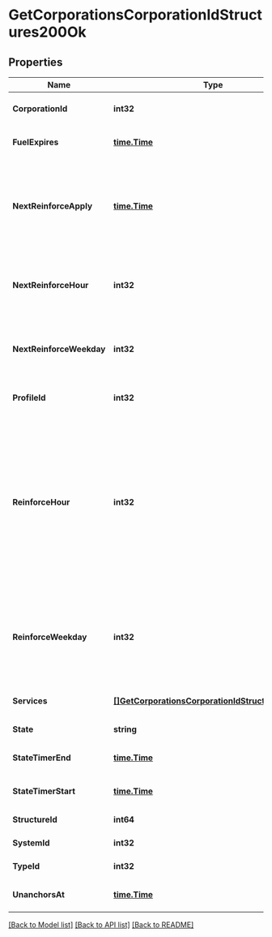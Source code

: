 # GetCorporationsCorporationIdStructures200Ok

## Properties
Name | Type | Description | Notes
------------ | ------------- | ------------- | -------------
**CorporationId** | **int32** | ID of the corporation that owns the structure | [default to null]
**FuelExpires** | [**time.Time**](time.Time.md) | Date on which the structure will run out of fuel | [optional] [default to null]
**NextReinforceApply** | [**time.Time**](time.Time.md) | The date and time when the structure&#39;s newly requested reinforcement times (e.g. next_reinforce_hour and next_reinforce_day) will take effect | [optional] [default to null]
**NextReinforceHour** | **int32** | The requested change to reinforce_hour that will take effect at the time shown by next_reinforce_apply | [optional] [default to null]
**NextReinforceWeekday** | **int32** | The requested change to reinforce_weekday that will take effect at the time shown by next_reinforce_apply | [optional] [default to null]
**ProfileId** | **int32** | The id of the ACL profile for this citadel | [default to null]
**ReinforceHour** | **int32** | The hour of day that determines the four hour window when the structure will randomly exit its reinforcement periods and become vulnerable to attack against its armor and/or hull. The structure will become vulnerable at a random time that is +/- 2 hours centered on the value of this property | [default to null]
**ReinforceWeekday** | **int32** | The day of the week when the structure exits its final reinforcement period and becomes vulnerable to attack against its hull. Monday is 0 and Sunday is 6 | [default to null]
**Services** | [**[]GetCorporationsCorporationIdStructuresService**](get_corporations_corporation_id_structures_service.md) | Contains a list of service upgrades, and their state | [optional] [default to null]
**State** | **string** | state string | [default to null]
**StateTimerEnd** | [**time.Time**](time.Time.md) | Date at which the structure will move to it&#39;s next state | [optional] [default to null]
**StateTimerStart** | [**time.Time**](time.Time.md) | Date at which the structure entered it&#39;s current state | [optional] [default to null]
**StructureId** | **int64** | The Item ID of the structure | [default to null]
**SystemId** | **int32** | The solar system the structure is in | [default to null]
**TypeId** | **int32** | The type id of the structure | [default to null]
**UnanchorsAt** | [**time.Time**](time.Time.md) | Date at which the structure will unanchor | [optional] [default to null]

[[Back to Model list]](../README.md#documentation-for-models) [[Back to API list]](../README.md#documentation-for-api-endpoints) [[Back to README]](../README.md)


